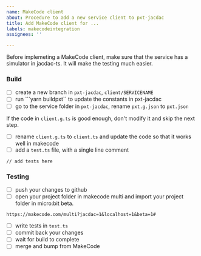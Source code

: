 ```yaml
---
name: MakeCode client
about: Procedure to add a new service client to pxt-jacdac
title: Add MakeCode client for ...
labels: makecodeintegration
assignees: ''

---
```


Before implemeting a MakeCode client, make sure that the service has a simulator in jacdac-ts. It will make the testing much easier.

### Build

- [ ] create a new branch in ``pxt-jacdac``, ``client/SERVICENAME``
- [ ] run ```yarn buildpxt`` to update the constants in pxt-jacdac
- [ ] go to the service folder in ``pxt-jacdac``, rename ``pxt.g.json`` to ``pxt.json``

If the code in ``client.g.ts`` is good enough, don't modify it and skip the next step.

- [ ] rename ``client.g.ts`` to ``client.ts`` and update the code so that it works well in makecode
- [ ] add a ``test.ts`` file, with a single line comment

```
// add tests here
```

### Testing

- [ ] push your changes to github
- [ ] open your project folder in makecode multi and import your project folder in micro:bit beta.

```
https://makecode.com/multi?jacdac=1&localhost=1&beta=1#
```
- [ ] write tests in ``test.ts``
- [ ] commit back your changes
- [ ] wait for build to complete
- [ ] merge and bump from MakeCode
